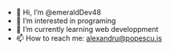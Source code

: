 - 👋 Hi, I’m @emeraldDev48
- 👀 I’m interested in programing
- 🌱 I’m currently learning web developpment
- 📫 How to reach me: alexandru@popescu.is

<!---
emeraldDev48/emeraldDev48 is a ✨ special ✨ repository because its `README.md` (this file) appears on your GitHub profile.
You can click the Preview link to take a look at your changes.
--->
